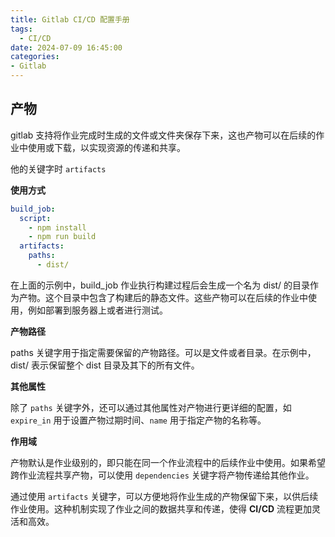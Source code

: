 ```yaml
---
title: Gitlab CI/CD 配置手册
tags:
  - CI/CD
date: 2024-07-09 16:45:00
categories:
- Gitlab
---
```


## 产物

gitlab 支持将作业完成时生成的文件或文件夹保存下来，这也产物可以在后续的作业中使用或下载，以实现资源的传递和共享。

他的关键字时 `artifacts`

**使用方式**

```yaml
build_job:
  script:
    - npm install
    - npm run build
  artifacts:
    paths:
      - dist/
```

在上面的示例中，build_job 作业执行构建过程后会生成一个名为 dist/ 的目录作为产物。这个目录中包含了构建后的静态文件。这些产物可以在后续的作业中使用，例如部署到服务器上或者进行测试。

**产物路径**

paths 关键字用于指定需要保留的产物路径。可以是文件或者目录。在示例中，dist/ 表示保留整个 dist 目录及其下的所有文件。

**其他属性**

除了 `paths` 关键字外，还可以通过其他属性对产物进行更详细的配置，如 `expire_in` 用于设置产物过期时间、`name` 用于指定产物的名称等。

**作用域**

产物默认是作业级别的，即只能在同一个作业流程中的后续作业中使用。如果希望跨作业流程共享产物，可以使用 `dependencies` 关键字将产物传递给其他作业。

通过使用 `artifacts` 关键字，可以方便地将作业生成的产物保留下来，以供后续作业使用。这种机制实现了作业之间的数据共享和传递，使得 **CI/CD** 流程更加灵活和高效。
